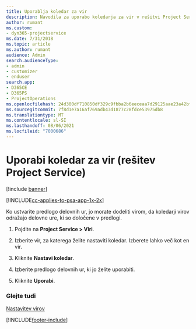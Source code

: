 ```yaml
---
title: Uporablja koledar za vir
description: Navodila za uporabo koledarja za vir v rešitvi Project Service
author: rumant
ms.custom:
- dyn365-projectservice
ms.date: 7/31/2018
ms.topic: article
ms.author: rumant
audience: Admin
search.audienceType:
- admin
- customizer
- enduser
search.app:
- D365CE
- D365PS
- ProjectOperations
ms.openlocfilehash: 24d300df710850df329c9fbba2b6eeceaa7d29125aae23a42bf3f2a94bed131a
ms.sourcegitcommit: 7f8d1e7a16af769adb43d1877c28fdce53975db8
ms.translationtype: MT
ms.contentlocale: sl-SI
ms.lasthandoff: 08/06/2021
ms.locfileid: "7000686"
---
```

# <a name="apply-a-calendar-to-a-resource-project-service"></a>Uporabi koledar za vir (rešitev Project Service)

[!include [banner](../includes/psa-now-project-operations.md)]

[!INCLUDE[cc-applies-to-psa-app-1x-2x](../includes/cc-applies-to-psa-app-1x-2x.md)]

Ko ustvarite predlogo delovnih ur, jo morate dodeliti virom, da koledarji virov odražajo delovne ure, ki so določene v predlogi.  
  
1.  Pojdite na **Project Service > Viri**.  
  
2.  Izberite vir, za katerega želite nastaviti koledar. Izberete lahko več kot en vir.  
  
3.  Kliknite **Nastavi koledar**.  
  
4.  Izberite predlogo delovnih ur, ki jo želite uporabiti.  
  
5.  Kliknite **Uporabi**.  
  
### <a name="see-also"></a>Glejte tudi  
 [Nastavitev virov](../psa/set-up-resources.md)


[!INCLUDE[footer-include](../includes/footer-banner.md)]